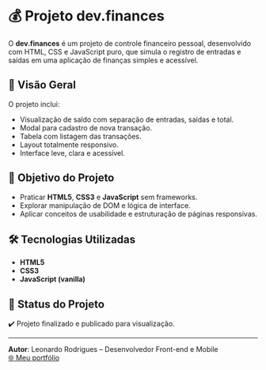 # 💰 Projeto dev.finances

O **dev.finances** é um projeto de controle financeiro pessoal, desenvolvido com HTML, CSS e JavaScript puro, que simula o registro de entradas e saídas em uma aplicação de finanças simples e acessível.

## 🔎 Visão Geral

O projeto inclui:

- Visualização de saldo com separação de entradas, saídas e total.
- Modal para cadastro de nova transação.
- Tabela com listagem das transações.
- Layout totalmente responsivo.
- Interface leve, clara e acessível.

## 🚀 Objetivo do Projeto

- Praticar **HTML5**, **CSS3** e **JavaScript** sem frameworks.
- Explorar manipulação de DOM e lógica de interface.
- Aplicar conceitos de usabilidade e estruturação de páginas responsivas.

## 🛠️ Tecnologias Utilizadas

- **HTML5**
- **CSS3**
- **JavaScript (vanilla)**

## 📌 Status do Projeto

✔️ Projeto finalizado e publicado para visualização.

---

**Autor**: Leonardo Rodrigues – Desenvolvedor Front-end e Mobile  
[🌐 Meu portfólio](https://leorodrigues.dev)
